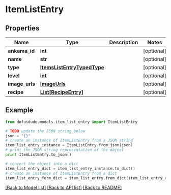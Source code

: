 # ItemListEntry


## Properties
Name | Type | Description | Notes
------------ | ------------- | ------------- | -------------
**ankama_id** | **int** |  | [optional] 
**name** | **str** |  | [optional] 
**type** | [**ItemsListEntryTypedType**](ItemsListEntryTypedType.md) |  | [optional] 
**level** | **int** |  | [optional] 
**image_urls** | [**ImageUrls**](ImageUrls.md) |  | [optional] 
**recipe** | [**List[RecipeEntry]**](RecipeEntry.md) |  | [optional] 

## Example

```python
from dofusdude.models.item_list_entry import ItemListEntry

# TODO update the JSON string below
json = "{}"
# create an instance of ItemListEntry from a JSON string
item_list_entry_instance = ItemListEntry.from_json(json)
# print the JSON string representation of the object
print ItemListEntry.to_json()

# convert the object into a dict
item_list_entry_dict = item_list_entry_instance.to_dict()
# create an instance of ItemListEntry from a dict
item_list_entry_form_dict = item_list_entry.from_dict(item_list_entry_dict)
```
[[Back to Model list]](../README.md#documentation-for-models) [[Back to API list]](../README.md#documentation-for-api-endpoints) [[Back to README]](../README.md)


